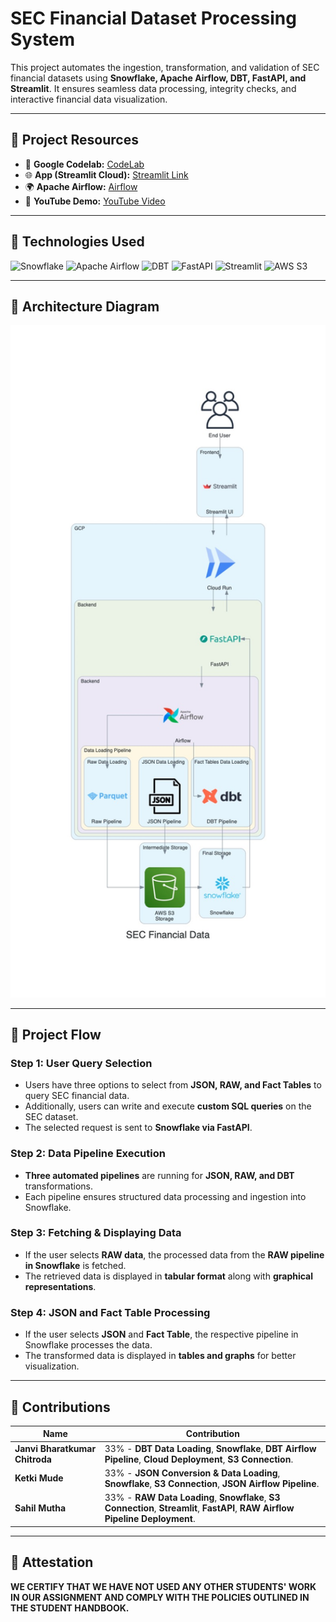 # **SEC Financial Dataset Processing System**
This project automates the ingestion, transformation, and validation of SEC financial datasets using **Snowflake, Apache Airflow, DBT, FastAPI, and Streamlit**. It ensures seamless data processing, integrity checks, and interactive financial data visualization.

---
## **📌 Project Resources**
- 📘 **Google Codelab:** [CodeLab](https://codelabs-preview.appspot.com/?file_id=1mBO6xQxSLutdNoxKHmQyAxqUgg8YdiZU9MckpMwRXxM#6)
- 🌐 **App (Streamlit Cloud):** [Streamlit Link](https://dynaledger-ixvkclqgn7gofx9bzf6erk.streamlit.app/)
- 🌍 **Apache Airflow:** [Airflow](http://34.145.156.207:8080/)
- 🎥 **YouTube Demo:** [YouTube Video](https://youtu.be/7x4iwCADyJA)

---

## **📌 Technologies Used**
![Snowflake](https://img.shields.io/badge/-Snowflake-56CCF2?style=for-the-badge&logo=snowflake&logoColor=white)
![Apache Airflow](https://img.shields.io/badge/-Apache_Airflow-017CEE?style=for-the-badge&logo=apache-airflow&logoColor=white)
![DBT](https://img.shields.io/badge/-DBT-FE6829?style=for-the-badge&logo=dbt&logoColor=white)
![FastAPI](https://img.shields.io/badge/-FastAPI-009688?style=for-the-badge&logo=fastapi&logoColor=white)
![Streamlit](https://img.shields.io/badge/-Streamlit-FF4B4B?style=for-the-badge&logo=streamlit&logoColor=white)
![AWS S3](https://img.shields.io/badge/-AWS_S3-569A31?style=for-the-badge&logo=amazon-s3&logoColor=white)

---

## **📌 Architecture Diagram**
<p align="center">
  <img src="https://github.com/Damg7245-BigDataIntelligence/DynaLedger/blob/main/architecture-diagram/architecture_diagram.jpg" 
       alt="Architecture Diagram" width="600">
</p>

---

## **📌 Project Flow**

### **Step 1: User Query Selection**
- Users have three options to select from **JSON, RAW, and Fact Tables** to query SEC financial data.
- Additionally, users can write and execute **custom SQL queries** on the SEC dataset.
- The selected request is sent to **Snowflake via FastAPI**.

### **Step 2: Data Pipeline Execution**
- **Three automated pipelines** are running for **JSON, RAW, and DBT** transformations.
- Each pipeline ensures structured data processing and ingestion into Snowflake.

### **Step 3: Fetching & Displaying Data**
- If the user selects **RAW data**, the processed data from the **RAW pipeline in Snowflake** is fetched.
- The retrieved data is displayed in **tabular format** along with **graphical representations**.

### **Step 4: JSON and Fact Table Processing**
- If the user selects **JSON** and **Fact Table**, the respective pipeline in Snowflake processes the data.
- The transformed data is displayed in **tables and graphs** for better visualization.

---

## **📌 Contributions**
| **Name** | **Contribution** |
|----------|----------------|
| **Janvi Bharatkumar Chitroda** | 33% - **DBT Data Loading**, **Snowflake**, **DBT Airflow Pipeline**, **Cloud Deployment**, **S3 Connection**. |
| **Ketki Mude** | 33% - **JSON Conversion & Data Loading**, **Snowflake**, **S3 Connection**, **JSON Airflow Pipeline**. |
| **Sahil Mutha** | 33% - **RAW Data Loading**, **Snowflake**, **S3 Connection**, **Streamlit**, **FastAPI**, **RAW Airflow Pipeline Deployment**. |

---

## **📌 Attestation**
**WE CERTIFY THAT WE HAVE NOT USED ANY OTHER STUDENTS' WORK IN OUR ASSIGNMENT AND COMPLY WITH THE POLICIES OUTLINED IN THE STUDENT HANDBOOK.**
